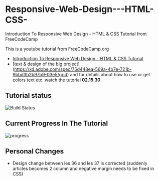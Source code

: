# Responsive-Web-Design---HTML-CSS-

Introduction To Responsive Web Design - HTML &amp; CSS Tutorial from FreeCodeCamp

This is a youtube tutorial from FreeCodeCamp.org

- [Introduction To Responsive Web Design - HTML & CSS Tutorial](https://www.youtube.com/watch?v=srvUrASNj0s&t=1492s)
- [text & design of the big project] (https://xd.adobe.com/spec/75d448ea-569a-4b7e-721b-9bbd3b2b97b9-03e5/grid) and for details about how to use or get colors text etc. watch the tutorial **02.15.30**

## Tutorial status

![Build Status](https://img.shields.io/badge/tutorial-in%20progress-yellowgreen)

<!-- ![Build Status](https://img.shields.io/badge/build-work%20in%20progress-yellowgreen) -->

<!-- ![Build Status](https://img.shields.io/badge/build-completed-brightgreen) -->

<!-- - Current progress in tutorial : **Finished** -->

## Current Progress In The Tutorial

![progress](https://img.shields.io/badge/Progress-03.28.00%20|%2004.11.03-yellow)

## Personal Changes

- Design change between les 36 and les 37 is corrected (suddenly articles becomes 2 column and negative margin needs to be fixed in CSS)

